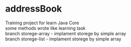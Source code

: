# addressBook
Training project for learn Java Core<br>
some methods wrote like learning task<br>
branch storege-array - implament storege by simple array<br>
branch storege-list - implament storege by simple array<br>

